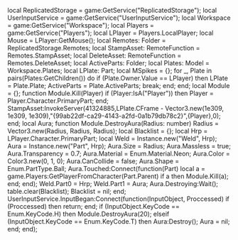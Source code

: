 local ReplicatedStorage = game:GetService("ReplicatedStorage");
local UserInputService = game:GetService("UserInputService");
local Workspace = game:GetService("Workspace");
local Players = game:GetService("Players");
local LPlayer = Players.LocalPlayer;
local Mouse = LPlayer:GetMouse();
local Remotes: Folder = ReplicatedStorage.Remotes;
local StampAsset: RemoteFunction = Remotes.StampAsset;
local DeleteAsset: RemoteFunction = Remotes.DeleteAsset;
local ActiveParts: Folder;
local Plates: Model = Workspace.Plates;
local LPlate: Part;
local MSpikes = {};
for _, Plate in pairs(Plates:GetChildren()) do
	if (Plate.Owner.Value == LPlayer) then
		LPlate = Plate.Plate;
		ActiveParts = Plate.ActiveParts;
		break;
	end;
end;
local Module = {};
function Module.Kill(Player)
	if (Player:IsA("Player")) then Player = Player.Character.PrimaryPart; end;
	StampAsset:InvokeServer(41324885,LPlate.CFrame - Vector3.new(1e309, 1e309, 1e309),"{99ab22df-ca29-4143-a2fd-0a1b79db78c2}",{Player},0);
end;
local Aura;
function Module.DestroyAura(Radius: number)
	Radius = Vector3.new(Radius, Radius, Radius);
	local Blacklist = {};
	local Hrp = LPlayer.Character.PrimaryPart;
	local Weld = Instance.new("Weld", Hrp);
	Aura = Instance.new("Part", Hrp);
	Aura.Size = Radius;
	Aura.Massless = true;
	Aura.Transparency = 0.7;
	Aura.Material = Enum.Material.Neon;
	Aura.Color = Color3.new(0, 1, 0);
	Aura.CanCollide = false;
	Aura.Shape = Enum.PartType.Ball;
	Aura.Touched:Connect(function(Part)
		local a = game.Players:GetPlayerFromCharacter(Part.Parent)
		if a then Module.Kill(a); end;
	end);
	Weld.Part0 = Hrp;
	Weld.Part1 = Aura;
	Aura.Destroying:Wait();
	table.clear(Blacklist);
	Blacklist = nil;
end;
UserInputService.InputBegan:Connect(function(InputObject, Proccessed)
	if (Proccessed) then return; end;
	if (InputObject.KeyCode == Enum.KeyCode.H) then
		Module.DestroyAura(20);
	elseif (InputObject.KeyCode == Enum.KeyCode.T) then
		Aura:Destroy();
		Aura = nil;
	end;
end);
